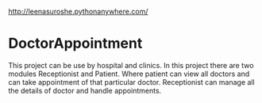 http://leenasuroshe.pythonanywhere.com/

# DoctorAppointment
This project can be use by hospital and clinics. In this project there are two modules Receptionist and Patient. Where patient can view all doctors and can take appointment of that particular doctor. Receptionist can manage all the details of doctor and handle appointments.
